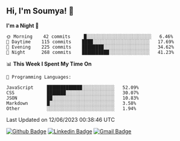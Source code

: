 ## Hi, I'm Soumya! 👋

<!--START_SECTION:waka-->
**I'm a Night 🦉** 

```text
🌞 Morning    42 commits     █░░░░░░░░░░░░░░░░░░░░░░░░   6.46% 
🌆 Daytime    115 commits    ████░░░░░░░░░░░░░░░░░░░░░   17.69% 
🌃 Evening    225 commits    ████████░░░░░░░░░░░░░░░░░   34.62% 
🌙 Night      268 commits    ██████████░░░░░░░░░░░░░░░   41.23%

```


📊 **This Week I Spent My Time On** 

```text
💬 Programming Languages: 

JavaScript     █████████████░░░░░░░░░░░░   52.09% 
CSS            ███████░░░░░░░░░░░░░░░░░░   30.07% 
JSON           ██░░░░░░░░░░░░░░░░░░░░░░░   10.83% 
Markdown       █░░░░░░░░░░░░░░░░░░░░░░░░   3.58% 
Other          ░░░░░░░░░░░░░░░░░░░░░░░░░   1.94%
```


 Last Updated on 12/06/2023 00:38:46 UTC
<!--END_SECTION:waka-->

[![Github Badge](https://img.shields.io/badge/-rubyruins-grey?style=for-the-badge&logo=github&logoColor=white&link=https://github.com/rubyruins/)](https://www.github.com/rubyruins/) 
[![Linkedin Badge](https://img.shields.io/badge/-Soumya%20Parekh-0072b1?style=for-the-badge&logo=Linkedin&logoColor=white&link=https://www.linkedin.com/in/Soumya-Parekh/)](https://www.linkedin.com/in/Soumya-Parekh/) 
[![Gmail Badge](https://img.shields.io/badge/-soumyaparekh.me@gmail.com-c14438?style=for-the-badge&logo=Gmail&logoColor=white&link=mailto:soumyaparekh.me@gmail.com)](mailto:soumyaparekh.me@gmail.com) 
